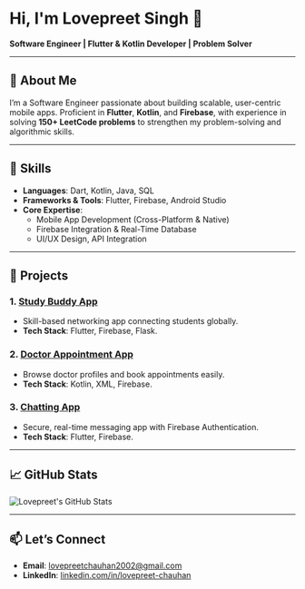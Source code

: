 # **Hi, I'm Lovepreet Singh 👋**  
**Software Engineer | Flutter & Kotlin Developer | Problem Solver**  

---

## 🚀 **About Me**  
I’m a Software Engineer passionate about building scalable, user-centric mobile apps. Proficient in **Flutter**, **Kotlin**, and **Firebase**, with experience in solving **150+ LeetCode problems** to strengthen my problem-solving and algorithmic skills.  

---

## 🔧 **Skills**  
- **Languages**: Dart, Kotlin, Java, SQL  
- **Frameworks & Tools**: Flutter, Firebase, Android Studio  
- **Core Expertise**:  
  - Mobile App Development (Cross-Platform & Native)  
  - Firebase Integration & Real-Time Database  
  - UI/UX Design, API Integration  

---

## 🌟 **Projects**  
### 1. **[Study Buddy App](https://github.com/git-lovepreet/study-buddy)**  
   - Skill-based networking app connecting students globally.  
   - **Tech Stack**: Flutter, Firebase, Flask.  

### 2. **[Doctor Appointment App](https://github.com/git-lovepreet/doctor-appointment-app)**  
   - Browse doctor profiles and book appointments easily.  
   - **Tech Stack**: Kotlin, XML, Firebase.  

### 3. **[Chatting App](https://github.com/git-lovepreet/chat-app)**  
   - Secure, real-time messaging app with Firebase Authentication.  
   - **Tech Stack**: Flutter, Firebase.  

---

## 📈 **GitHub Stats**  
![Lovepreet's GitHub Stats](https://github-readme-stats.vercel.app/api?username=git-lovepreet&show_icons=true&theme=radical)  

---

## 📫 **Let’s Connect**  
- **Email**: [lovepreetchauhan2002@gmail.com](mailto:lovepreetchauhan2002@gmail.com)  
- **LinkedIn**: [linkedin.com/in/lovepreet-chauhan](https://linkedin.com/in/lovepreet-chauhan)  
